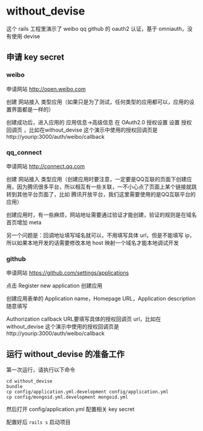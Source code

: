 # without_devise
这个 rails 工程里演示了 weibo qq github 的 oauth2 认证，基于 omniauth，没有使用 devise

## 申请 key secret

### weibo
申请网站 http://open.weibo.com

创建 网站接入 类型应用（如果只是为了测试，任何类型的应用都可以，应用的设置界面都是一样的）

创建成功后，进入应用的 应用信息->高级信息 在 OAuth2.0 授权设置 设置 授权回调页
，比如在without_devise 这个演示中使用的授权回调页是 http://yourip:3000/auth/weibo/callback

### qq_connect
申请网站 http://connect.qq.com

创建 网站接入 类型应用（创建应用时要注意，一定要是QQ互联的页面下创建应用，因为腾讯很多平台，所以相互有一些关联，一不小心点了页面上某个链接就跳转到其他平台页面了，比如 腾讯开放平台，我们这里需要使用的是QQ互联平台的应用）

创建应用时，有一些麻烦，网站地址需要通过验证才能创建，验证的规则是在域名首页增加 meta

另一个问题是：回调地址填写域名就可以，不用填写具体 url，但是不能填写 ip， 所以如果本地开发的话需要修改本地 host 映射一个域名才能本地调试开发

### github
申请网站 https://github.com/settings/applications

点击 Register new application 创建应用

创建应用表单的 Application name，Homepage URL，Application description 随意填写

Authorization callback URL要填写具体的授权回调页 url，比如在without_devise 这个演示中使用的授权回调页是 http://yourip:3000/auth/weibo/callback

## 运行 without_devise 的准备工作
第一次运行，请执行以下命令
```
cd without_devise
bundle
cp config/application.yml.development config/application.yml
cp config/mongoid.yml.development mongoid.yml

```
然后打开 config/application.yml 配置相关 key secret

配置好后 ```rails s``` 启动项目